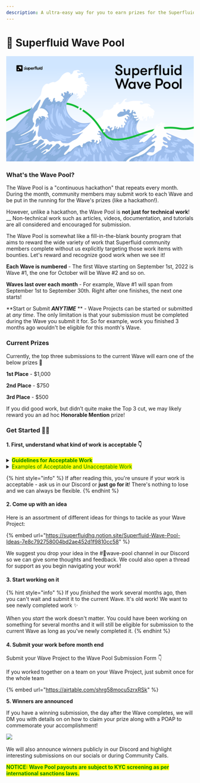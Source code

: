 ```yaml
---
description: A ultra-easy way for you to earn prizes for the Superfluid-related work you do
---
```


# 🌊 Superfluid Wave Pool

![Surf's up](../../.gitbook/assets/waves-illustration.png)

### What's the Wave Pool?

The Wave Pool is a "continuous hackathon" that repeats every month. During the month, community members may submit work to each Wave and be put in the running for the Wave's prizes (like a hackathon!).

However, unlike a hackathon, the Wave Pool is **not just for technical work**! __ Non-technical work such as articles, videos, documentation, and tutorials are all considered and encouraged for submission.

&#x20;The Wave Pool is somewhat like a fill-in-the-blank bounty program that aims to reward the wide variety of work that Superfluid community members complete without us explicitly targeting those work items with bounties. Let's reward and recognize good work when we see it!

**Each Wave is numbered** - The first Wave starting on September 1st, 2022 is Wave #1, the one for October will be Wave #2 and so on.

**Waves last over each month** - For example, Wave #1 will span from September 1st to September 30th. Right after one finishes, the next one starts!

**Start or Submit **_**ANYTIME**_** ** - Wave Projects can be started or submitted at _any time_. The only limitation is that your submission must be completed during the Wave you submit it for. So for example, work you finished 3 months ago wouldn't be eligible for this month's Wave.

### Current Prizes

Currently, the top three submissions to the current Wave will earn one of the below prizes 🥇

**1st Place** - $1,000

**2nd Place** - $750

**3rd Place** - $500

If you did good work, but didn’t quite make the Top 3 cut, we may likely reward you an ad hoc **Honorable Mention** prize!

### Get Started 🙋‍♀️

#### **1. First, understand what kind of work is acceptable 👇**

<details>

<summary><mark style="color:green;"><strong>Guidelines for Acceptable Work</strong></mark></summary>

**1. Pertains to Superfluid, doesn't just use Superfluid as a side element**

**2. Open source and/or shareable**

**3. Completed during the Wave**

Say you complete an article during Wave #1 in September but want to submit it to Wave #2 in October - that work won't be accepted.

**4. In a state of “itemized completion”**

Your submission should be a consolidated deliverable/feature that can work as intended and can be demonstrated.

**5. Good quality**

“Good quality” is rather subjective. We know it when we see it and we will develop precedence with each Wave. As we approach the submission deadline, if there are not enough quality submissions, we would rather not reward a prize than to issue one a scrappy submission.

**6. Presentable**

An article or video is already presentable, but if you're submitting code, make sure it's documented (with a README or something) or submit it with a video explainer!

**7. New Work**

Previous hackathon Superfluid submissions won't count unless you're submitting additional post-hackathon itemized progress.

</details>

<details>

<summary><mark style="color:green;">Examples of Acceptable and Unacceptable Work</mark></summary>

**Acceptable Examples**

* Integrating Superfluid with an existing protocol ([Instadapp integration example](https://github.com/Instadapp/dsa-connectors/pull/244))
* A completed and published article on Superfluid concepts ([Donoso example](https://medium.com/@javier\_donoso/superfluid-gelato-for-stream-scheduling-7c32ed975f04))
* A completed and well documented example showing Superfluid integrated with Lens Protocol ([Wary Lens PR example](https://github.com/aave/lens-protocol/pull/101))
* A detailed and completed written specification showing how to create tradeable tokenized salaries ([NIFLOT example](https://www.notion.so/2db13f22833149ffa7d03e0f1de71af6))
* Improvement to one of our Docs pages or sections (propose your fixes, inquire for a Editor invite link in the bounties channel, and we’ll set you up!)
* A video explainer on Superfluid or Superfluid dev concepts ([Fugu example](https://youtu.be/L2364bmZA5o))
* A new completed stream management UI feature for a Superfluid-powered project ([Ricochet example](https://github.com/Ricochet-Exchange/ricochet-frontend/issues/97))

**Unacceptable Example**

* A completed project that only discusses how it will use Superfluid and does not implement anything
* A partially completed article
* An itemized completion that does not pertain to Superfluid but is for a Superfluid-related project
  * Ex: You make a CI/CD pipeline for your Superfluid-powered lending protocol
* A project that does not achieve its stated purpose (Ex: I say I will make a tradeable NFT cashflow project, but my contract does not succeed in editing the flow upon transfer of the NFT)

</details>

{% hint style="info" %}
If after reading this, you're unsure if your work is acceptable - ask us in our Discord or **just go for it**! There's nothing to lose and we can always be flexible.
{% endhint %}

#### **2. Come up with an idea**&#x20;

Here is an assortment of different ideas for things to tackle as your Wave Project:

{% embed url="https://superfluidhq.notion.site/Superfluid-Wave-Pool-Ideas-7e8c792758004bd2ae452d1f9810cc58" %}

We suggest you drop your idea in the #🌊wave-pool channel in our Discord so we can give some thoughts and feedback. We could also open a thread for support as you begin navigating your work!

#### **3. Start working on it**

{% hint style="info" %}
If you _finished_ the work several months ago, then you can't wait and submit it to the current Wave. It's old work! We want to see newly completed work ✨\
\
When you _start_ the work doesn't matter. You could have been working on something for several months and it will still be eligible for submission to the current Wave as long as you've newly completed it.
{% endhint %}

#### **4. Submit your work before month end**

Submit your Wave Project to the Wave Pool Submission Form 👇

If you worked together on a team on your Wave Project, just submit once for the whole team

{% embed url="https://airtable.com/shrg58mocu5zrxRSk" %}

**5. Winners are announced**&#x20;

If you have a winning submission, the day after the Wave completes, we will DM you with details on on how to claim your prize along with a POAP to commemorate your accomplishment!&#x20;

![](../../.gitbook/assets/Twitter\_Animated\_BG\_1.gif)

We will also announce winners publicly in our Discord and highlight interesting submissions on our socials or during Community Calls.



<mark style="color:green;">**NOTICE: Wave Pool payouts are subject to KYC screening as per international sanctions laws.**</mark>
